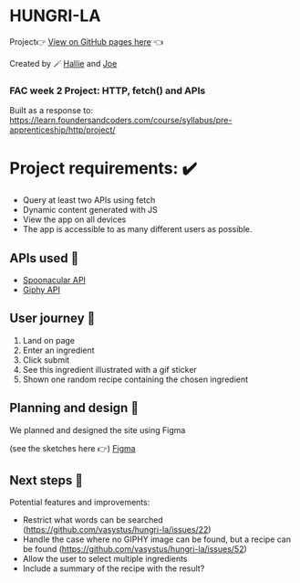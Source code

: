 # HUNGRI-LA

Project👉 [View on GitHub pages here](https://vasystus.github.io/hungri-la/) 👈


Created by 🪄 [Hallie](https://github.com/Vasystus) and [Joe](https://github.com/joe-dev-public)

### FAC week 2 Project: HTTP, fetch() and APIs
Built as a response to: https://learn.foundersandcoders.com/course/syllabus/pre-apprenticeship/http/project/


# Project requirements: ✔️	

- Query at least two APIs using fetch
- Dynamic content generated with JS
- View the app on all devices
- The app is accessible to as many different users as possible.


## APIs used 📢

- [Spoonacular API](https://spoonacular.com/food-api/docs#Search-Recipes-by-Ingredients)
- [Giphy API](https://developers.giphy.com/)


## User journey 📝

1. Land on page
2. Enter an ingredient
3. Click submit
4. See this ingredient illustrated with a gif sticker
5. Shown one random recipe containing the chosen ingredient


## Planning and design 🎨

We planned and designed the site using Figma

(see the sketches here 👉)
[Figma]( https://www.figma.com/file/Csn8nTNbjZbc6PFAfaJgDM/Hungri-la-sketches?node-id=2%3A2)


## Next steps 🏹

Potential features and improvements:

- Restrict what words can be searched (https://github.com/vasystus/hungri-la/issues/22)
- Handle the case where no GIPHY image can be found, but a recipe can be found (https://github.com/vasystus/hungri-la/issues/52)
- Allow the user to select multiple ingredients
- Include a summary of the recipe with the result?











